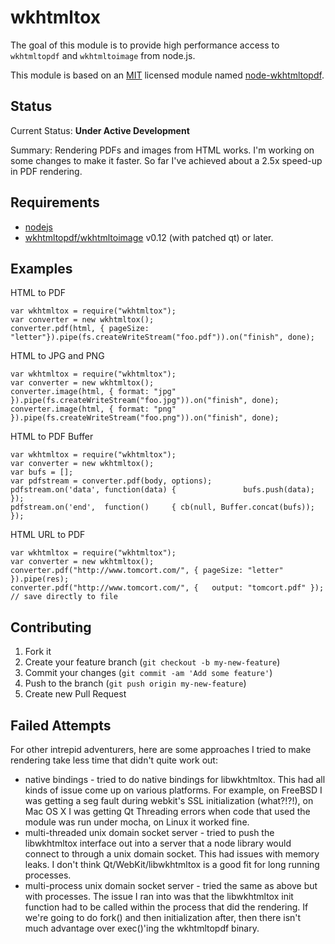 # wkhtmltox

The goal of this module is to provide high performance access to `wkhtmltopdf` and `wkhtmltoimage` from node.js.

This module is based on an [MIT](http://opensource.org/licenses/MIT) licensed module named [node-wkhtmltopdf](https://github.com/devongovett/node-wkhtmltopdf).

## Status

Current Status: **Under Active Development**

Summary: Rendering PDFs and images from HTML works. I'm working on some changes to make it faster. So far I've achieved about a 2.5x speed-up in PDF rendering.

## Requirements

* [nodejs](http://nodejs.org/)
* [wkhtmltopdf/wkhtmltoimage](http://wkhtmltopdf.org/) v0.12 (with patched qt) or later.

## Examples

HTML to PDF

    var wkhtmltox = require("wkhtmltox");
    var converter = new wkhtmltox();
    converter.pdf(html, { pageSize: "letter"}).pipe(fs.createWriteStream("foo.pdf")).on("finish", done);

HTML to JPG and PNG

    var wkhtmltox = require("wkhtmltox");
    var converter = new wkhtmltox();
    converter.image(html, { format: "jpg" }).pipe(fs.createWriteStream("foo.jpg")).on("finish", done);
    converter.image(html, { format: "png" }).pipe(fs.createWriteStream("foo.png")).on("finish", done);

HTML to PDF Buffer

    var wkhtmltox = require("wkhtmltox");
    var converter = new wkhtmltox();
    var bufs = [];
    var pdfstream = converter.pdf(body, options);
    pdfstream.on('data', function(data) {               bufs.push(data); });
    pdfstream.on('end',  function()     { cb(null, Buffer.concat(bufs)); });

HTML URL to PDF

    var wkhtmltox = require("wkhtmltox");
    var converter = new wkhtmltox();
    converter.pdf("http://www.tomcort.com/", { pageSize: "letter"      }).pipe(res);
    converter.pdf("http://www.tomcort.com/", {   output: "tomcort.pdf" }); // save directly to file

## Contributing

1. Fork it
2. Create your feature branch (`git checkout -b my-new-feature`)
3. Commit your changes (`git commit -am 'Add some feature'`)
4. Push to the branch (`git push origin my-new-feature`)
5. Create new Pull Request

## Failed Attempts

For other intrepid adventurers, here are some approaches I tried to make rendering take less time that didn't quite work out:

- native bindings - tried to do native bindings for libwkhtmltox. This had all kinds of issue come up on various platforms. For example, on FreeBSD I was getting a seg fault during webkit's SSL initialization (what?!?!), on Mac OS X I was getting Qt Threading errors when code that used the module was run under mocha, on Linux it worked fine.
- multi-threaded unix domain socket server - tried to push the libwkhtmltox interface out into a server that a node library would connect to through a unix domain socket. This had issues with memory leaks. I don't think Qt/WebKit/libwkhtmltox is a good fit for long running processes.
- multi-process unix domain socket server - tried the same as above but with processes. The issue I ran into was that the libwkhtmltox init function had to be called within the process that did the rendering. If we're going to do fork() and then initialization after, then there isn't much advantage over exec()'ing the wkhtmltopdf binary.
